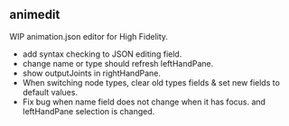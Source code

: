 animedit
-------------

WIP animation.json editor for High Fidelity.

* add syntax checking to JSON editing field.
* change name or type should refresh leftHandPane.
* show outputJoints in rightHandPane.
* When switching node types, clear old types fields & set new fields to default values.
* Fix bug when name field does not change when it has focus. and leftHandPane selection is changed.


